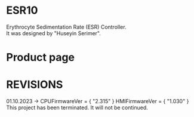 # ESR10
 Erythrocyte Sedimentation Rate (ESR) Controller.
 <br>
 It was designed by "Huseyin Serimer".


# Product page


# REVISIONS
01.10.2023 -> CPUFirmwareVer = { "2.315" } HMIFirmwareVer = { "1.030" }
<br>
	This project has been terminated. It will not be continued.
	
	
